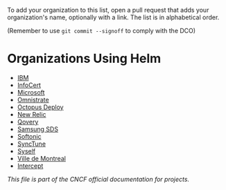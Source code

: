  To add your organization to this list, open a pull request that adds your
 organization's name, optionally with a link. The list is in alphabetical order.

 (Remember to use `git commit --signoff` to comply with the DCO)

# Organizations Using Helm

- [IBM](https://www.ibm.com)
- [InfoCert](https://www.infocert.it/)
- [Microsoft](https://microsoft.com)
- [Omnistrate](https://omnistrate.com)
- [Octopus Deploy](https://octopus.com/)
- [New Relic](https://www.newrelic.com)
- [Qovery](https://www.qovery.com/)
- [Samsung SDS](https://www.samsungsds.com/)
- [Softonic](https://hello.softonic.com/)
- [SyncTune](https://mb-consulting.dev)
- [Syself](https://syself.com)
- [Ville de Montreal](https://montreal.ca)
- [Intercept](https://Intercept.cloud)

_This file is part of the CNCF official documentation for projects._
